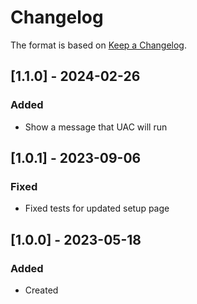 ﻿# Changelog
The format is based on [Keep a Changelog](https://keepachangelog.com/en/1.0.0/).

## [1.1.0] - 2024-02-26
### Added
- Show a message that UAC will run

## [1.0.1] - 2023-09-06
### Fixed
- Fixed tests for updated setup page

## [1.0.0] - 2023-05-18
### Added
- Created
